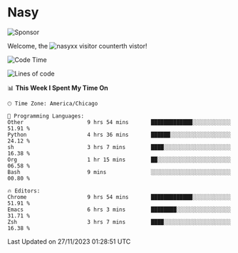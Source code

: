 # Nasy

<!--
<p align="center">
<img height="200" src="https://github-readme-stats.vercel.app/api?username=nasyxx&count_private=true&show_icons=true&theme=dracula&include_all_commits=true"/>
<img height="200" src="https://github-readme-stats.vercel.app/api/top-langs/?username=nasyxx&theme=dracula&hide=html,jupyter+notebook&count_private=true&show_icons=true"/>
</p>

  
----------------
-->

![Sponsor](https://img.shields.io/static/v1.svg?label=Sponsor&message=%E2%9D%A4&logo=GitHub&style=flat&color=pink)
 
Welcome, the ![nasyxx visitor counter](https://count.getloli.com/get/@nasyxx?theme=rule34)th vistor!
 
<!--START_SECTION:waka-->
![Code Time](http://img.shields.io/badge/Code%20Time-4%2C016%20hrs%2050%20mins-blue)

![Lines of code](https://img.shields.io/badge/From%20Hello%20World%20I%27ve%20Written-6.3%20million%20lines%20of%20code-blue)

📊 **This Week I Spent My Time On** 

```text
🕑︎ Time Zone: America/Chicago

💬 Programming Languages: 
Other                    9 hrs 54 mins       █████████████░░░░░░░░░░░░   51.91 % 
Python                   4 hrs 36 mins       ██████░░░░░░░░░░░░░░░░░░░   24.12 % 
sh                       3 hrs 7 mins        ████░░░░░░░░░░░░░░░░░░░░░   16.38 % 
Org                      1 hr 15 mins        ██░░░░░░░░░░░░░░░░░░░░░░░   06.58 % 
Bash                     9 mins              ░░░░░░░░░░░░░░░░░░░░░░░░░   00.80 % 

🔥 Editors: 
Chrome                   9 hrs 54 mins       █████████████░░░░░░░░░░░░   51.91 % 
Emacs                    6 hrs 3 mins        ████████░░░░░░░░░░░░░░░░░   31.71 % 
Zsh                      3 hrs 7 mins        ████░░░░░░░░░░░░░░░░░░░░░   16.38 % 
```


 Last Updated on 27/11/2023 01:28:51 UTC
<!--END_SECTION:waka-->

<!-- ![visitors](https://visitor-badge.laobi.icu/badge?page_id=nasyxx.nasyxx) -->
